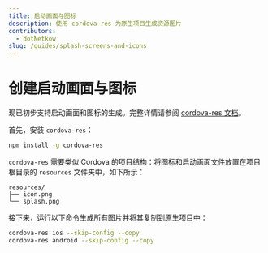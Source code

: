```yaml
---
title: 启动画面与图标
description: 使用 cordova-res 为原生项目生成资源图片
contributors:
  - dotNetkow
slug: /guides/splash-screens-and-icons
---
```


# 创建启动画面与图标

现已初步支持启动画面和图标的生成。完整详情请参阅 [cordova-res 文档](https://github.com/ionic-team/cordova-res)。

首先，安装 `cordova-res`：

```bash
npm install -g cordova-res
```

`cordova-res` 需要类似 Cordova 的项目结构：将图标和启动画面文件放置在项目根目录的 `resources` 文件夹中，如下所示：

```
resources/
├── icon.png
└── splash.png
```

接下来，运行以下命令生成所有图片并将其复制到原生项目中：

```bash
cordova-res ios --skip-config --copy
cordova-res android --skip-config --copy
```